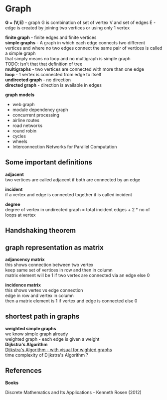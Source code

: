 # Graph

**G = (V,E)** - graph G is combination of set of vertex V and set of edges E  - edge is created by joining two vertices or using only 1 vertex  


**finite graph** - finite edges and finite vertices  
**simple graphs** - A graph in which each edge connects two different vertices and where
no two edges connect the same pair of vertices is called a simple graph  
that simply means no loop and no multigraph is simple graph   
TODO: isn't that that definition of tree  
**multigraphs** - two vertices are connected with more than one edge  
**loop** - 1 vertex is connected from edge to itself  
**undirected graph** - no direction  
**directed graph** - direction is available in edges  

**graph models**  

- web graph  
- module dependency graph
- concurrent processing
- airline routes
- road networks
- round robin
- cycles  
- wheels
- Interconnection Networks for Parallel Computation  

## Some important definitions

**adjacent**  
two vertices are called adjacent if both are connected by an edge  

**incident**  
if a vertex and edge is connected together it is called incident  

**degree**  
degree of vertex in undirected graph = total incident edges + 2 * no of loops at vertex  

## Handshaking theorem

## graph representation as matrix

**adjancency matrix**  
this shows connection between two vertex  
keep same set of vertices in row and then in column  
matrix element will be 1 if two vertex are connected via an edge  else 0

**incidence matrix**  
this shows vertex vs edge connection  
edge in row and vertex in column  
then a matrix element is 1 if vertex and edge is connected else 0

## shortest path in graphs

**weighted simple graphs**  
we know simple graph already  
weighted graph - each edge is given a weight  
**Dijkstra's Algorithm**  
[Dijkstra's Algorithm - with visual for wighted graphs](https://www.freecodecamp.org/news/dijkstras-shortest-path-algorithm-visual-introduction/)  
time complexity of Dijkstra's Algorithm ?  


## References 

**Books**  

Discrete Mathematics and Its Applications - Kenneth Rosen (2012)